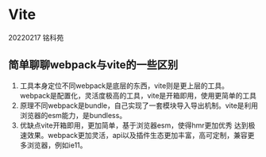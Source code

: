 # Vite
20220217 铭科苑
## 简单聊聊webpack与vite的一些区别  
1. 工具本身定位不同webpack是底层的东西，vite则是更上层的工具。webpack是配置化，灵活度极高的工具，vite是开箱即用，使用更简单的工具
2. 原理不同webpack是bundle，自己实现了一套模块导入导出机制。vite是利用浏览器的esm能力，是bundless。
3. 优缺点vite开箱即用，更加简单，基于浏览器esm，使得hmr更加优秀 达到极速效果。webpack更加灵活，api以及插件生态更加丰富，高可定制，兼容更多浏览器，例如ie11。
